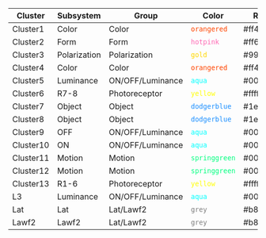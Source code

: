 | Cluster | Subsystem | Group | Color | RGB |
|---|---|---|---|---|
|Cluster1|Color|Color|<code style='color : orangered'>orangered</code>|#ff4500|
|Cluster2|Form|Form|<code style='color : hotpink'>hotpink</code>|#ff69b4|
|Cluster3|Polarization|Polarization|<code style='color : gold'>gold</code>|#996515|
|Cluster4|Color|Color|<code style='color : orangered'>orangered</code>|#ff4500|
|Cluster5|Luminance|ON/OFF/Luminance|<code style='color : aqua'>aqua</code>|#00ffff|
|Cluster6|R7-8|Photoreceptor|<code style='color : yellow'>yellow</code>|#ffff00|
|Cluster7|Object|Object|<code style='color : dodgerblue'>dodgerblue</code>|#1e90ff|
|Cluster8|Object|Object|<code style='color : dodgerblue'>dodgerblue</code>|#1e90ff|
|Cluster9|OFF|ON/OFF/Luminance|<code style='color : aqua'>aqua</code>|#00ffff|
|Cluster10|ON|ON/OFF/Luminance|<code style='color : aqua'>aqua</code>|#00ffff|
|Cluster11|Motion|Motion|<code style='color : springgreen'>springgreen</code>|#00ff7f|
|Cluster12|Motion|Motion|<code style='color : springgreen'>springgreen</code>|#00ff7f|
|Cluster13|R1-6|Photoreceptor|<code style='color : yellow'>yellow</code>|#ffff00|
|L3|Luminance|ON/OFF/Luminance|<code style='color : aqua'>aqua</code>|#00ffff|
|Lat|Lat|Lat/Lawf2|<code style='color : grey'>grey</code>|#b8b8b8|
|Lawf2|Lawf2|Lat/Lawf2|<code style='color : grey'>grey</code>|#b8b8b8|
